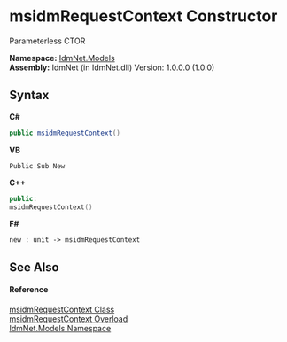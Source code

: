# msidmRequestContext Constructor 
 

Parameterless CTOR

**Namespace:**&nbsp;<a href="N_IdmNet_Models">IdmNet.Models</a><br />**Assembly:**&nbsp;IdmNet (in IdmNet.dll) Version: 1.0.0.0 (1.0.0)

## Syntax

**C#**<br />
``` C#
public msidmRequestContext()
```

**VB**<br />
``` VB
Public Sub New
```

**C++**<br />
``` C++
public:
msidmRequestContext()
```

**F#**<br />
``` F#
new : unit -> msidmRequestContext
```


## See Also


#### Reference
<a href="T_IdmNet_Models_msidmRequestContext">msidmRequestContext Class</a><br /><a href="Overload_IdmNet_Models_msidmRequestContext__ctor">msidmRequestContext Overload</a><br /><a href="N_IdmNet_Models">IdmNet.Models Namespace</a><br />